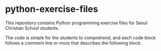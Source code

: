 # python-exercise-files

This repository contains Python programming exercise files for Seoul Christian School students.

The code is simple for the students to comprehend, and each code block follows a comment line or more that describes the following block.
